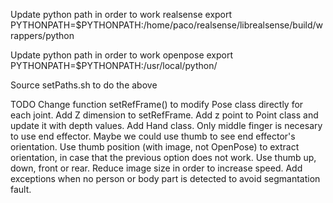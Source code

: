 Update python path in order to work realsense
export PYTHONPATH=$PYTHONPATH:/home/paco/realsense/librealsense/build/wrappers/python
 
Update python path in order to work openpose
export PYTHONPATH=$PYTHONPATH:/usr/local/python/

Source setPaths.sh to do the above

TODO
Change function setRefFrame() to modify Pose class directly for each joint.
Add Z dimension to setRefFrame.
Add z point to Point class and update it with depth values.
Add Hand class. Only middle finger is necesary to use end effector. Maybe we could use thumb to see end effector's orientation.
Use thumb position (with image, not OpenPose) to extract orientation, in case that the previous option does not work. Use thumb up, down, front or rear.
Reduce image size in order to increase speed.
Add exceptions when no person or body part is detected to avoid segmantation fault.
